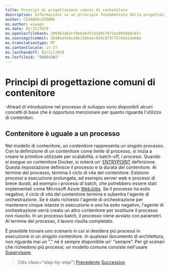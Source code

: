 ```yaml
---
title: Principi di progettazione comuni di contenitore
description: Informazioni su un principio fondamentale della progettazione di contenitore valido, è che un contenitore deve ospitare un unico processo.
author: CESARDELATORRE
ms.author: wiwagn
ms.date: 02/15/2019
ms.openlocfilehash: 206963d63cf8e6ab4fc61b9176f1ba095868c6fc
ms.sourcegitcommit: 2b986afe4ce9e13bbeec929c9737757eb61de60e
ms.translationtype: MT
ms.contentlocale: it-IT
ms.lasthandoff: 02/22/2019
ms.locfileid: "56664302"
---
```

# <a name="common-container-design-principles"></a>Principi di progettazione comuni di contenitore

-Ahead di introduzione nel processo di sviluppo sono disponibili alcuni concetti di base che è opportuno menzionare per quanto riguarda l'utilizzo di contenitori.

## <a name="container-equals-a-process"></a>Contenitore è uguale a un processo

Nel modello di contenitore, un contenitore rappresenta un singolo processo. Con la definizione di un contenitore come limite di processo, si inizia a creare le primitive utilizzate per scalabilità, o batch-off, i processi. Quando si esegue un contenitore Docker, si noterà un' [ENTRYPOINT](https://docs.docker.com/engine/reference/builder/#/entrypoint) definizione. Questa impostazione definisce il processo e la durata del contenitore. Al termine del processo, termina il ciclo di vita del contenitore. Esistono processi a esecuzione prolungata, ad esempio server web e processi di breve durati, ad esempio i processi di batch, che potrebbero essere stati implementati come Microsoft Azure [WebJobs](https://azure.microsoft.com/documentation/articles/websites-webjobs-resources/). Se il processo ha esito negativo, il ciclo di vita del contenitore termina e subentra l'agente di orchestrazione. Se è stato richiesto l'agente di orchestrazione per mantenere cinque istanze in esecuzione e uno ha esito negativo, l'agente di orchestrazione verrà creato un altro contenitore per sostituire il processo non riuscito. In un processo batch, il processo viene avviato con parametri. Al termine del processo, il lavoro risulta completato.

È possibile trovare uno scenario in cui si desidera più processi in esecuzione in un singolo contenitore. In qualsiasi documento di architettura, non riguarda mai un "," né è sempre disponibile un' "sempre". Per gli scenari che richiedono più processi, un modello comune consiste nell'usare [Supervisore](http://supervisord.org/).

>[!div class="step-by-step"]
>[Precedente](design-docker-applications.md)
>[Successivo](monolithic-applications.md)